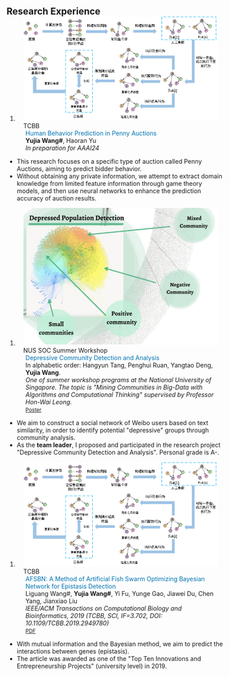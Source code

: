 <h2 id="publications" style="margin: 2px 0px -15px;">Research Experience</h2>

<div class="publications">
<ol class="bibliography">

<li>
<div class="pub-row">

  <div class="col-sm-3 abbr" style="position: relative;padding-right: 15px;padding-left: 15px;">
    <img src="assets/img/AFSBN.png" class="teaser img-fluid z-depth-1">
    <abbr class="badge">TCBB</abbr>
  </div>

  <div class="col-sm-9" style="position: relative;padding-right: 15px;padding-left: 20px;">
    <div class="title"><font color=#0073B1>Human Behavior Prediction in Penny Auctions</font></div>
    <div class="author"><strong>Yujia Wang#</strong>, Haoran Yu</div>
    <div class="periodical"><em>In preparation for AAAI24</em></div>
  </div>

</div>
</li>
</ol>
</div>

  - This research focuses on a specific type of auction called Penny Auctions, aiming to predict bidder behavior. 
  - Without obtaining any private information, we attempt to extract domain knowledge from limited feature information through game theory models, and then use neural networks to enhance the prediction accuracy of auction results.

<div class="publications">
<ol class="bibliography">

<li>
<div class="pub-row">

  <div class="col-sm-3 abbr" style="position: relative;padding-right: 15px;padding-left: 15px;">
    <img src="assets/img/nussoc.png" class="teaser img-fluid z-depth-1">
    <abbr class="badge">NUS SOC Summer Workshop</abbr>
  </div>

  <div class="col-sm-9" style="position: relative;padding-right: 15px;padding-left: 20px;">
    <div class="title"><font color=#0073B1>Depressive Community Detection and Analysis</font></div>
    <div class="author">In alphabetic order: Hangyun Tang, Penghui Ruan, Yangtao Deng, <strong>Yujia Wang</strong>. </div>
    <div class="periodical"><em>One of summer workshop programs at the National University of Singapore. The topic is "Mining Communities in Big-Data with Algorithms and Computational Thinking" supervised by Professor Hon-Wai Leong.</em></div>
    <div class="links">
      <a href="https://sws.comp.nus.edu.sg/2019/WEFiles/Image/Gallery/cd06b6bd-7acf-42a2-a018-bb36aad4c5de/5%20-%20Wm7rCwQ-2.jpg" class="btn btn-sm z-depth-0" role="button" target="_blank" style="font-size:12px;">Poster</a>
    </div>
  </div>

</div>
</li>
</ol>
</div>

  - We aim to construct a social network of Weibo users based on text similarity, in order to identify potential "depressive" groups through community analysis.
  - As the **team leader**, I proposed and participated in the research project "Depressive Community Detection and Analysis". Personal grade is A-.

<div class="publications">
<ol class="bibliography">

<li>
<div class="pub-row">

  <div class="col-sm-3 abbr" style="position: relative;padding-right: 15px;padding-left: 15px;">
    <img src="assets/img/AFSBN.png" class="teaser img-fluid z-depth-1">
    <abbr class="badge">TCBB</abbr>
  </div>

  <div class="col-sm-9" style="position: relative;padding-right: 15px;padding-left: 20px;">
    <div class="title"><font color=#0073B1>AFSBN: A Method of Artificial Fish Swarm Optimizing Bayesian Network for Epistasis Detection</font></div>
    <div class="author">Liguang Wang#, <strong>Yujia Wang#</strong>, Yi Fu, Yunge Gao, Jiawei Du, Chen Yang, Jianxiao Liu</div>
    <div class="periodical"><em>IEEE/ACM Transactions on Computational Biology and Bioinformatics, 2019 (TCBB, SCI, IF=3.702, DOI: 10.1109/TCBB.2019.2949780)</em></div>
    <div class="links">
      <a href="https://ieeexplore.ieee.org/document/8884123" class="btn btn-sm z-depth-0" role="button" target="_blank" style="font-size:12px;">PDF</a>
    </div>
  </div>

</div>
</li>
</ol>
</div>

  - With mutual information and the Bayesian method, we aim to predict the interactions between genes (epistasis). 
  - The article was awarded as one of the "Top Ten Innovations and Entrepreneurship Projects" (university level) in 2019.

